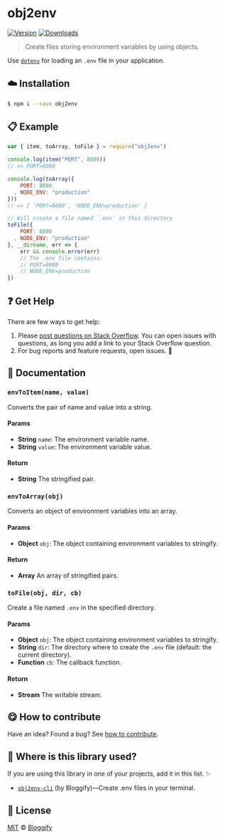 <!-- Please do not edit this file. Edit the `blah` field in the `package.json` instead. If in doubt, open an issue. -->


# obj2env

 [![Version](https://img.shields.io/npm/v/obj2env.svg)](https://www.npmjs.com/package/obj2env) [![Downloads](https://img.shields.io/npm/dt/obj2env.svg)](https://www.npmjs.com/package/obj2env)

> Create files storing environment variables by using objects.

Use [`dotenv`](https://www.npmjs.com/package/dotenv) for loading an `.env` file in your application.

## :cloud: Installation

```sh
$ npm i --save obj2env
```


## :clipboard: Example



```js
var { item, toArray, toFile } = require("obj2env")

console.log(item("PORT", 8080))
// => PORT=8080

console.log(toArray({
    PORT: 8080
  , NODE_ENV: "production"
}))
// => [ 'PORT=8080', 'NODE_ENV=production' ]

// Will create a file named `.env` in this directory
toFile({
    PORT: 8080
  , NODE_ENV: "production"
}, __dirname, err => {
    err && console.error(err)
    // The .env file contains:
    // PORT=8080
    // NODE_ENV=production
})
```



## :question: Get Help

There are few ways to get help:

 1. Please [post questions on Stack Overflow](https://stackoverflow.com/questions/ask). You can open issues with questions, as long you add a link to your Stack Overflow question.
 2. For bug reports and feature requests, open issues. :bug:



## :memo: Documentation


### `envToItem(name, value)`
Converts the pair of name and value into a string.

#### Params

- **String** `name`: The environment variable name.
- **String** `value`: The environment variable value.

#### Return
- **String** The stringified pair.

### `envToArray(obj)`
Converts an object of environment variables into an array.

#### Params

- **Object** `obj`: The object containing environment variables to stringify.

#### Return
- **Array** An array of stringified pairs.

### `toFile(obj, dir, cb)`
Create a file named `.env` in the specified directory.

#### Params

- **Object** `obj`: The object containing environment variables to stringify.
- **String** `dir`: The directory where to create the `.env` file (default: the current directory).
- **Function** `cb`: The callback function.

#### Return
- **Stream** The writable stream.



## :yum: How to contribute
Have an idea? Found a bug? See [how to contribute][contributing].


## :dizzy: Where is this library used?
If you are using this library in one of your projects, add it in this list. :sparkles:


 - [`obj2env-cli`](https://github.com/Bloggify/obj2env-cli#readme) (by Bloggify)—Create .env files in your terminal.

## :scroll: License

[MIT][license] © [Bloggify][website]

[license]: http://showalicense.com/?fullname=Bloggify%20%3Csupport%40bloggify.org%3E%20(https%3A%2F%2Fbloggify.org)&year=2017#license-mit
[website]: https://bloggify.org
[contributing]: /CONTRIBUTING.md
[docs]: /DOCUMENTATION.md
